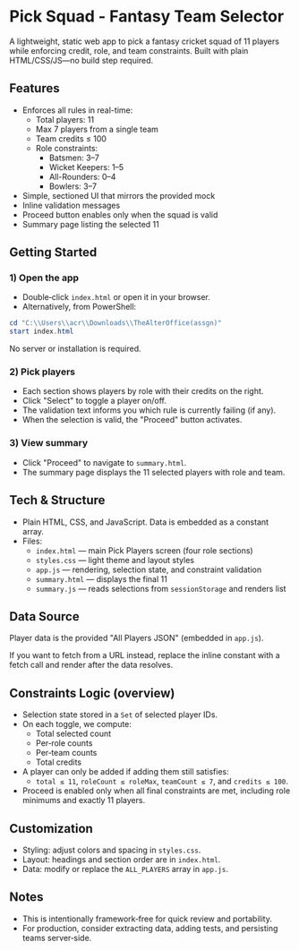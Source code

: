 # Pick Squad - Fantasy Team Selector

A lightweight, static web app to pick a fantasy cricket squad of 11 players while enforcing credit, role, and team constraints. Built with plain HTML/CSS/JS—no build step required.

## Features
- Enforces all rules in real-time:
  - Total players: 11
  - Max 7 players from a single team
  - Team credits ≤ 100
  - Role constraints:
    - Batsmen: 3–7
    - Wicket Keepers: 1–5
    - All-Rounders: 0–4
    - Bowlers: 3–7
- Simple, sectioned UI that mirrors the provided mock
- Inline validation messages
- Proceed button enables only when the squad is valid
- Summary page listing the selected 11

## Getting Started

### 1) Open the app
- Double‑click `index.html` or open it in your browser.
- Alternatively, from PowerShell:
```powershell
cd "C:\\Users\\acr\\Downloads\\TheAlterOffice(assgn)"
start index.html
```

No server or installation is required.

### 2) Pick players
- Each section shows players by role with their credits on the right.
- Click "Select" to toggle a player on/off.
- The validation text informs you which rule is currently failing (if any).
- When the selection is valid, the "Proceed" button activates.

### 3) View summary
- Click "Proceed" to navigate to `summary.html`.
- The summary page displays the 11 selected players with role and team.

## Tech & Structure
- Plain HTML, CSS, and JavaScript. Data is embedded as a constant array.
- Files:
  - `index.html` — main Pick Players screen (four role sections)
  - `styles.css` — light theme and layout styles
  - `app.js` — rendering, selection state, and constraint validation
  - `summary.html` — displays the final 11
  - `summary.js` — reads selections from `sessionStorage` and renders list

## Data Source
Player data is the provided "All Players JSON" (embedded in `app.js`).

If you want to fetch from a URL instead, replace the inline constant with a fetch call and render after the data resolves.

## Constraints Logic (overview)
- Selection state stored in a `Set` of selected player IDs.
- On each toggle, we compute:
  - Total selected count
  - Per‑role counts
  - Per‑team counts
  - Total credits
- A player can only be added if adding them still satisfies:
  - `total ≤ 11`, `roleCount ≤ roleMax`, `teamCount ≤ 7`, and `credits ≤ 100`.
- Proceed is enabled only when all final constraints are met, including role minimums and exactly 11 players.

## Customization
- Styling: adjust colors and spacing in `styles.css`.
- Layout: headings and section order are in `index.html`.
- Data: modify or replace the `ALL_PLAYERS` array in `app.js`.

## Notes
- This is intentionally framework‑free for quick review and portability.
- For production, consider extracting data, adding tests, and persisting teams server‑side.
